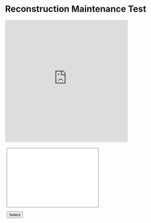 # Reconstruction Maintenance Test

<script type="text/javascript">
var request = new XMLHttpRequest();
request.open('GET', "database.json?cb=" + new Date().getTime(), false);
request.send(null);

window.data = JSON.parse(request.responseText);

function item_select()
{
    var list = document.getElementById('list');
    var view = document.getElementById('view');
    var item = window.data[list.selectedIndex];
    var src = "https://cubing.github.io/AnimCubeJS/old/cube3.html?colorscheme=ywrobg&repeat=0&edit=0&movetext=1&metric=2&fonttype=0&snap=1&buttonheight=25&yz=1";
    if ("initmove" in item)
    {
        src += "&initmove="+item.initmove;
    }
    else if ("initrevmove" in item)
    {
        src += "&initrevmove="+item.initrevmove;
    }   
    src += "&move="+item.move;

    view.src = src;

    var para_comment = document.getElementById('comment');
    var comment = "";
    if ("comment" in item)
    {
        comment = item.comment;
    }
    para_comment.innerHTML=comment;
}


</script>

<div style = "display: flex; flex-wrap: wrap;" >
<iframe id="view" src="https://cubing.github.io/AnimCubeJS/old/cube3.html?colorscheme=ywrobg&repeat=0&edit=0&movetext=1&metric=2&fonttype=0&snap=1&buttonheight=25&yz=1" frameborder="0" width="400" height="400"></iframe>

<div style = "margin:5px;">
    <p id="comment"></p>
    <p>
        <select id="list" size = "12" ondblclick="item_select()" style="width: 300px;">
            <script type="text/javascript">
            for (var item of window.data)
            {
                document.write("<option>"+item.display_name+"</option>");
            }
            </script>
        </select>
    </p>
    <p>
        <input type="button" onclick="item_select()" value="Select"/>
        <script type="text/javascript">
        var url=window.location.href;
        var sp = url.split("/");
        var domain = sp[2];
        var repo = sp[3];
        var dir = sp[4];
        var sp2 = domain.split(".");
        var user = sp2[0];
        document.write("<input type=\"button\" onclick=\"location.href='https://github.com/"+user+"/"+repo+"/edit/master/"+dir+"/database.json';\" value=\"Edit\"/>");
        </script>
    </p>
</div>

</div>

